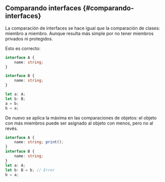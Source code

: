 ## Comparando interfaces {#comparando-interfaces}

La comparación de interfaces se hace igual que la comparación de clases: miembro a miembro. Aunque resulta más simple por no tener miembros privados ni protegidos.

Esto es correcto:

```ts
interface A {
    name: string;
}

interface B {
    name: string;
}

let a: A;
let b: B;
a = b;
b = a;
```

De nuevo se aplica la máxima en las comparaciones de objetos: el objeto con más miembros puede ser asignado al objeto con menos, pero no al revés.

```ts
interface A { 
    name: string; print(); 
}
interface B { 
    name: string; 
}
let a: A; 
let b: B = b; // Error
b = a;
```